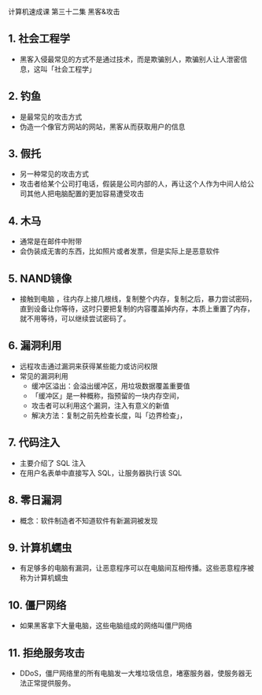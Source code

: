 计算机速成课 第三十二集 黑客&攻击

## 1. 社会工程学
- 黑客入侵最常见的方式不是通过技术，而是欺骗别人，欺骗别人让人泄密信息，这叫「社会工程学」

## 2. 钓鱼
- 是最常见的攻击方式
- 伪造一个像官方网站的网站，黑客从而获取用户的信息

## 3. 假托
- 另一种常见的攻击方式
- 攻击者给某个公司打电话，假装是公司内部的人，再让这个人作为中间人给公司其他人把电脑配置的更加容易遭受攻击

## 4. 木马
- 通常是在邮件中附带
- 会伪装成无害的东西，比如照片或者发票，但是实际上是恶意软件

## 5. NAND镜像
- 接触到电脑 ，往内存上接几根线，复制整个内存，复制之后，暴力尝试密码，直到设备让你等待，这时只要把复制的内容覆盖掉内存，本质上重置了内存，就不用等待，可以继续尝试密码了。

## 6. 漏洞利用
- 远程攻击通过漏洞来获得某些能力或访问权限
- 常见的漏洞利用
  - 缓冲区溢出：会溢出缓冲区，用垃圾数据覆盖重要值
  - 「缓冲区」是一种概称，指预留的一块内存空间，
  - 攻击者可以利用这个漏洞，注入有意义的新值
  - 解决方法：复制之前先检查长度，叫「边界检查」，


## 7. 代码注入
- 主要介绍了 SQL 注入
- 在用户名表单中直接写入 SQL，让服务器执行该 SQL


## 8. 零日漏洞
- 概念：软件制造者不知道软件有新漏洞被发现

## 9. 计算机蠕虫
- 有足够多的电脑有漏洞，让恶意程序可以在电脑间互相传播。这些恶意程序被称为计算机蠕虫


## 10. 僵尸网络
- 如果黑客拿下大量电脑，这些电脑组成的网络叫僵尸网络

## 11. 拒绝服务攻击
- DDoS，僵尸网络里的所有电脑发一大堆垃圾信息，堵塞服务器，使服务器无法正常提供服务。



